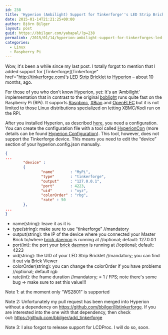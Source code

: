 ```yaml
---
id: 238
title: 'Hyperion (Ambilight) Support for Tinkerforge''s LED Strip Bricklet'
date: 2015-01-14T21:21:25+00:00
author: Björn Bilger
layout: post
guid: https://bbilger.com/yabapal/?p=238
permalink: /2015/01/14/hyperion-ambilight-support-for-tinkerforges-led-strip-bricklet/
categories:
  - Linux
  - Raspberry Pi
---
```

Wow, it's been a while since my last post. I totally forgot to mention that I added support for [Tinkerforge](Tinkerforge" href="http://tinkerforge.com)&#8216;s [LED Strip Bricklet](http://tinkerforge.com/doc/Hardware/Bricklets/LED_Strip.html) to [Hyperion](https://github.com/tvdzwan/hyperion) &#8211; about 10 months, ago.

For those of you who don't know Hyperion, yet: It's an &#8216;Ambilight' implementation that in contrast to the original [boblight](https://code.google.com/p/boblight/) runs quite fast on the Raspberry Pi (RPi). It supports [Raspbmc](http://raspbmc.com/), [XBian](http://xbian.org/) and [OpenELEC](http://openelec.tv/) but it is not limited to those Linux distributions specialized on letting XBMC/Kodi run on the RPi.

After you installed Hyperion, as described [here](https://github.com/tvdzwan/hyperion/wiki/installation), you need a configuration. You can create the configuration file with a tool called [HyperionCon](https://raw.github.com/tvdzwan/hypercon/master/deploy/HyperCon.jar) (more details can be found [Hyperion Configuration](https://github.com/tvdzwan/hyperion/wiki/configuration)). This tool, however, does not support the Tinkerforge device. This means you need to edit the &#8220;device&#8221; section of your hyperion.config.json manually.

<!--more-->

``` json
{
...
        "device" :
        {
                "name"       : "MyPi",
                "type"       : "tinkerforge",
                "output"     : "127.0.0.1",
                "port"       : 4223,
                "uid"        : "xyz",
                "colorOrder" : "rbg",
                "rate" : 50
        },
...
}
```

  * name(string): leave it as it is
  * type(string): make sure to use &#8220;tinkerforge&#8221; //mandatory
  * output(string): the IP of the device where you connected your Master Brick to/where [brick daemon](http://www.tinkerforge.com/doc/Software/Brickd.html) is running at //optional; default: 127.0.0.1
  * port(int): the port your [brick daemon](http://www.tinkerforge.com/doc/Software/Brickd.html) is running at //optional; default: 4223
  * uid(string): the UID of your LED Strip Bricklet //mandatory; you can find it out via Brick Viewer
  * colorOrder(string): you can change the colorOrder if you have problems //optional; default rgb
  * rate(int): the frame duration //mandatory; <frame duration>= 1 / FPS; note there's some bug => make sure to set this value!!!

Note 1: at the moment only &#8220;WS2801&#8221; is supported

Note 2: Unfortunately my pull request has been merged into Hyperion without a dependency on <https://github.com/bbilger/libtinkerforge>. If you are interested into the one with that dependency, then check out: <https://github.com/bbilger/add_tinkerforge>

Note 3: I also forgot to release support for LCDProc. I will do so, soon.
